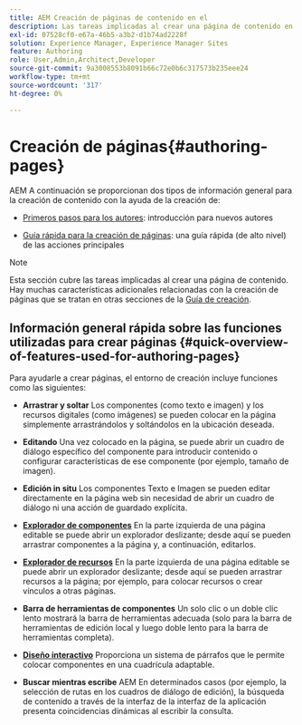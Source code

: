 ```yaml
---
title: AEM Creación de páginas de contenido en el
description: Las tareas implicadas al crear una página de contenido en Adobe Experience Manager 6.5.
exl-id: 07528cf0-e67a-46b5-a3b2-d1b74ad2228f
solution: Experience Manager, Experience Manager Sites
feature: Authoring
role: User,Admin,Architect,Developer
source-git-commit: 9a3008553b8091b66c72e0b6c317573b235eee24
workflow-type: tm+mt
source-wordcount: '317'
ht-degree: 0%

---
```


# Creación de páginas{#authoring-pages}

AEM A continuación se proporcionan dos tipos de información general para la creación de contenido con la ayuda de la creación de:

* [Primeros pasos para los autores](/help/sites-authoring/first-steps.md): introducción para nuevos autores

* [Guía rápida para la creación de páginas](/help/sites-authoring/qg-page-authoring.md): una guía rápida (de alto nivel) de las acciones principales

>[!NOTE]
>
>Esta sección cubre las tareas implicadas al crear una página de contenido. Hay muchas características adicionales relacionadas con la creación de páginas que se tratan en otras secciones de la [Guía de creación](/help/sites-authoring/first-steps.md).

## Información general rápida sobre las funciones utilizadas para crear páginas {#quick-overview-of-features-used-for-authoring-pages}

Para ayudarle a crear páginas, el entorno de creación incluye funciones como las siguientes:

* **Arrastrar y soltar**
Los componentes (como texto e imagen) y los recursos digitales (como imágenes) se pueden colocar en la página simplemente arrastrándolos y soltándolos en la ubicación deseada.

* **Editando**
Una vez colocado en la página, se puede abrir un cuadro de diálogo específico del componente para introducir contenido o configurar características de ese componente (por ejemplo, tamaño de imagen).

* **Edición in situ**
Los componentes Texto e Imagen se pueden editar directamente en la página web sin necesidad de abrir un cuadro de diálogo ni una acción de guardado explícita.

* **[Explorador de componentes](/help/sites-authoring/author-environment-tools.md#componentsbrowsertouchoptimizedui)**
En la parte izquierda de una página editable se puede abrir un explorador deslizante; desde aquí se pueden arrastrar componentes a la página y, a continuación, editarlos.

* **[Explorador de recursos](/help/sites-authoring/author-environment-tools.md#assetsbrowsertouchoptimizedui)**
En la parte izquierda de una página editable se puede abrir un explorador deslizante; desde aquí se pueden arrastrar recursos a la página; por ejemplo, para colocar recursos o crear vínculos a otras páginas.

* **Barra de herramientas de componentes**
Un solo clic o un doble clic lento mostrará la barra de herramientas adecuada (solo para la barra de herramientas de edición local y luego doble lento para la barra de herramientas completa).

* **[Diseño interactivo](/help/sites-authoring/responsive-layout.md)**
Proporciona un sistema de párrafos que le permite colocar componentes en una cuadrícula adaptable.

* **Buscar mientras escribe**
AEM En determinados casos (por ejemplo, la selección de rutas en los cuadros de diálogo de edición), la búsqueda de contenido a través de la interfaz de la interfaz de la aplicación presenta coincidencias dinámicas al escribir la consulta.
